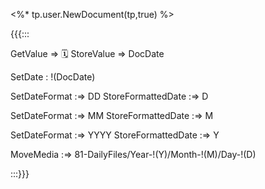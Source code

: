 <%* tp.user.NewDocument(tp,true) %>

{{{:::

GetValue => 🗓️
StoreValue => DocDate

SetDate : !(DocDate)

SetDateFormat :=> DD
StoreFormattedDate :=> D

SetDateFormat :=> MM
StoreFormattedDate :=> M

SetDateFormat :=> YYYY
StoreFormattedDate :=> Y

MoveMedia :=> 81-DailyFiles/Year-!(Y)/Month-!(M)/Day-!(D)

:::}}}